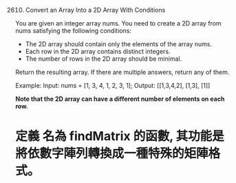 2610. Convert an Array Into a 2D Array With Conditions

You are given an integer array nums. You need to create a 2D array from nums satisfying the following conditions:

* The 2D array should contain only the elements of the array nums.
* Each row in the 2D array contains distinct integers.
* The number of rows in the 2D array should be minimal.

Return the resulting array. If there are multiple answers, return any of them.

Example: 
    Input: nums = [1, 3, 4, 1, 2, 3, 1];
    Output: [[1,3,4,2], [1,3], [1]]

**Note that the 2D array can have a different number of elements on each row.**

# 定義 名為 findMatrix 的函數, 其功能是將依數字陣列轉換成一種特殊的矩陣格式。

